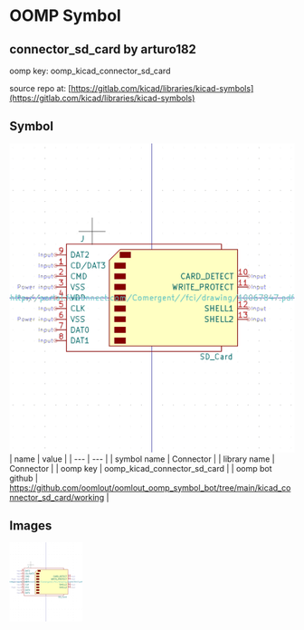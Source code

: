 # OOMP Symbol  
## connector_sd_card  by arturo182  
  
oomp key: oomp_kicad_connector_sd_card  
  
source repo at: [https://gitlab.com/kicad/libraries/kicad-symbols](https://gitlab.com/kicad/libraries/kicad-symbols)  
## Symbol  
  
[![working.png](working_600.png)](working.png)  
| name | value | 
| --- | --- | 
| symbol name | Connector | 
| library name | Connector | 
| oomp key | oomp_kicad_connector_sd_card | 
| oomp bot github | https://github.com/oomlout/oomlout_oomp_symbol_bot/tree/main/kicad_connector_sd_card/working | 
## Images  
  
[![working.png](working_140.png)](working.png)  
